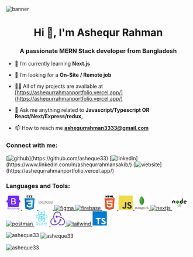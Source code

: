 <p><img alt="banner" src="https://media.licdn.com/dms/image/v2/D4E16AQGCZbOJdi3GLw/profile-displaybackgroundimage-shrink_350_1400/profile-displaybackgroundimage-shrink_350_1400/0/1727890665244?e=1738800000&v=beta&t=JuJKO3nTaEqMMztd0nwrTT7nf1-4EDxwptJDo-sReaY" /></p>

<h1 align="center">Hi 👋, I'm Ashequr Rahman</h1>
<h3 align="center">A passionate MERN Stack developer from Bangladesh</h3>

- 🌱 I’m currently learning **Next.js**

- 🤝 I’m looking for a **On-Site / Remote job**

- 👨‍💻 All of my projects are available at [https://ashequrrahmanportfolio.vercel.app/](https://ashequrrahmanportfolio.vercel.app/)

- 💬 Ask me anything related to **Javascript/Typescript OR React/Next/Express/redux,**

- 📫 How to reach me **ashequrrahman3333@gmail.com**

<h3 align="left">Connect with me:</h3>
<p>[<img src='https://cdn.jsdelivr.net/npm/simple-icons@3.0.1/icons/github.svg' alt='github' height='40'>](https://github.com/asheque33)  [<img src='https://cdn.jsdelivr.net/npm/simple-icons@3.0.1/icons/linkedin.svg' alt='linkedin' height='40'>](https://www.linkedin.com/in/ashequrrahmansakib/)  [<img src='https://cdn.jsdelivr.net/npm/simple-icons@3.0.1/icons/icloud.svg' alt='website' height='40'>](https://ashequrrahmanportfolio.vercel.app/)<p/>



<h3 align="left">Languages and Tools:</h3>
<p align="left"> <a href="https://getbootstrap.com" target="_blank" rel="noreferrer"> <img src="https://raw.githubusercontent.com/devicons/devicon/master/icons/bootstrap/bootstrap-plain-wordmark.svg" alt="bootstrap" width="40" height="40"/> </a> <a href="https://www.w3schools.com/css/" target="_blank" rel="noreferrer"> <img src="https://raw.githubusercontent.com/devicons/devicon/master/icons/css3/css3-original-wordmark.svg" alt="css3" width="40" height="40"/> </a> <a href="https://expressjs.com" target="_blank" rel="noreferrer"> <img src="https://raw.githubusercontent.com/devicons/devicon/master/icons/express/express-original-wordmark.svg" alt="express" width="40" height="40"/> </a> <a href="https://www.figma.com/" target="_blank" rel="noreferrer"> <img src="https://www.vectorlogo.zone/logos/figma/figma-icon.svg" alt="figma" width="40" height="40"/> </a> <a href="https://firebase.google.com/" target="_blank" rel="noreferrer"> <img src="https://www.vectorlogo.zone/logos/firebase/firebase-icon.svg" alt="firebase" width="40" height="40"/> </a> <a href="https://www.w3.org/html/" target="_blank" rel="noreferrer"> <img src="https://raw.githubusercontent.com/devicons/devicon/master/icons/html5/html5-original-wordmark.svg" alt="html5" width="40" height="40"/> </a> <a href="https://developer.mozilla.org/en-US/docs/Web/JavaScript" target="_blank" rel="noreferrer"> <img src="https://raw.githubusercontent.com/devicons/devicon/master/icons/javascript/javascript-original.svg" alt="javascript" width="40" height="40"/> </a> <a href="https://www.mongodb.com/" target="_blank" rel="noreferrer"> <img src="https://raw.githubusercontent.com/devicons/devicon/master/icons/mongodb/mongodb-original-wordmark.svg" alt="mongodb" width="40" height="40"/> </a> <a href="https://nextjs.org/" target="_blank" rel="noreferrer"> <img src="https://cdn.worldvectorlogo.com/logos/nextjs-2.svg" alt="nextjs" width="40" height="40"/> </a> <a href="https://nodejs.org" target="_blank" rel="noreferrer"> <img src="https://raw.githubusercontent.com/devicons/devicon/master/icons/nodejs/nodejs-original-wordmark.svg" alt="nodejs" width="40" height="40"/> </a> <a href="https://postman.com" target="_blank" rel="noreferrer"> <img src="https://www.vectorlogo.zone/logos/getpostman/getpostman-icon.svg" alt="postman" width="40" height="40"/> </a> <a href="https://reactjs.org/" target="_blank" rel="noreferrer"> <img src="https://raw.githubusercontent.com/devicons/devicon/master/icons/react/react-original-wordmark.svg" alt="react" width="40" height="40"/> </a> <a href="https://redux.js.org" target="_blank" rel="noreferrer"> <img src="https://raw.githubusercontent.com/devicons/devicon/master/icons/redux/redux-original.svg" alt="redux" width="40" height="40"/> </a> <a href="https://tailwindcss.com/" target="_blank" rel="noreferrer"> <img src="https://www.vectorlogo.zone/logos/tailwindcss/tailwindcss-icon.svg" alt="tailwind" width="40" height="40"/> </a> <a href="https://www.typescriptlang.org/" target="_blank" rel="noreferrer"> <img src="https://raw.githubusercontent.com/devicons/devicon/master/icons/typescript/typescript-original.svg" alt="typescript" width="40" height="40"/> </a> </p>

<p><img align="left" src="https://github-readme-stats.vercel.app/api/top-langs?username=asheque33&show_icons=true&locale=en&layout=compact" alt="asheque33" /></p>

<p>&nbsp;<img align="center" src="https://github-readme-stats.vercel.app/api?username=asheque33&show_icons=true&locale=en" alt="asheque33" /></p>

<p><img align="center" src="https://github-readme-streak-stats.herokuapp.com/?user=asheque33&" alt="asheque33" /></p>


